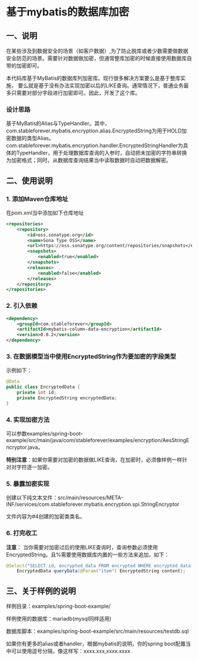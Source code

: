 # 基于mybatis的数据库加密

## 一、说明

在某些涉及到数据安全的场景（如客户数据）,为了防止脱库或者少数需要做数据安全防范的场景。需要针对数据做加密，但通常整库加密的时候直接使用数据库自带的加密即可。

本代码库基于MyBatis的数据库列加密库。现行很多解决方案要么是基于整库实施， 要么就是基于没有办法实现加密以后的LIKE查询。通常情况下，普通业务最多只需要对部分字段进行加密即可。因此，开发了这个库。

### 设计思路

基于MyBatis的Alias与TypeHandler。其中，com.stableforever.mybatis.encryption.alias.EncryptedString为用于HOLD加密数据的类型Alias。com.stableforever.mybatis.encryption.handler.EncryptedStringHandler为具体的TypeHandler，用于处理数据库查询的入参时，自动把未加密的字符串转换为加密格式；同时，从数据库查询结果当中读取数据时自动把数据解密。

## 二、使用说明

### 1. 添加Maven仓库地址

在pom.xml当中添加如下仓库地址

```xml
<repositories>
    <repository>
        <id>oss.sonatype.org</id>
        <name>Sona Type OSS</name>
        <url>https://oss.sonatype.org/content/repositories/snapshots</url>
        <snapshots>
            <enabled>true</enabled>
        </snapshots>
        <releases>
            <enabled>false</enabled>
        </releases>
    </repository>
</repositories>
```

### 2. 引入依赖

```xml
<dependency>
    <groupId>com.stableforever</groupId>
    <artifactId>mybatis-column-data-encryption</artifactId>
    <version>0.0.2</version>
</dependency>
```

### 3. 在数据模型当中使用EncryptedString作为要加密的字段类型

示例如下：

```java
@Data
public class EncryptedData {
    private int id;
    private EncryptedString encryptedData;
}
```

### 4. 实现加密方法

可以参数examples/spring-boot-example/src/main/java/com/stableforever/examples/encryption/AesStringEncryptor.java。

**特别注意**：如果你需要对加密的数据做LIKE查询，在加密时，必须像样例一样针对对字符逐一加密。

### 5. 暴露加密实现

创建以下纯文本文件：src/main/resources/META-INF/services/com.stableforever.mybatis.encryption.spi.StringEncryptor

文件内容为#4创建的加密类类名。

### 6. 打完收工

**注意**： 当你需要对加密过后的使用LIKE查询时，查询参数必须使用EncryptedString。且%需要使用数据库内置的一些方法来追加，如下：

```java
@Select("SELECT id, encrypted_data FROM encrypted WHERE encrypted_data LIKE CONCAT(#{item}, '%') ORDER BY id DESC LIMIT 1")
    EncryptedData queryData(@Param("item") EncryptedString content);
```

## 三、关于样例的说明

样例目录：examples/spring-boot-example/

样例使用的数据库：mariadb(mysql同样适用)

数据库脚本：examples/spring-boot-example/src/main/resources/testdb.sql

如果你有更多的alias或者handler，根据mybatis的说明，你的spring boot配置当中可以使用逗号分隔，像这样写：xxxx.xxx,xxxx.xxxx

